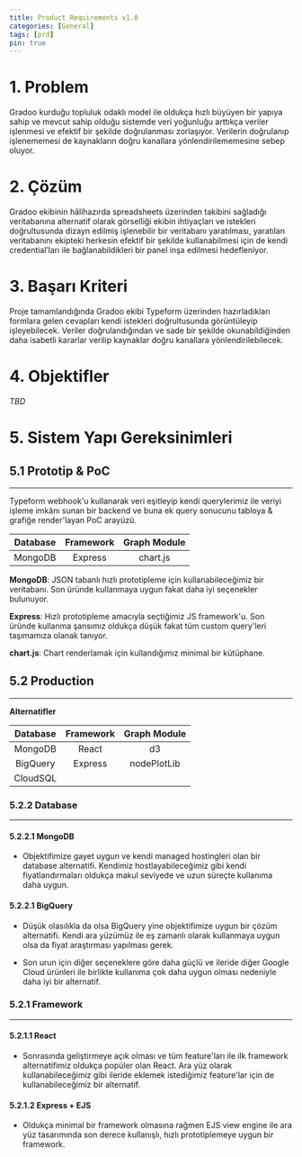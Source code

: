 ```yaml
---
title: Product Requirements v1.0
categories: [General]
tags: [prd]
pin: true
---
```


# 1. **Problem**

Gradoo kurduğu topluluk odaklı model ile oldukça hızlı büyüyen bir yapıya sahip ve mevcut sahip olduğu sistemde veri yoğunluğu arttıkça veriler işlenmesi ve efektif bir şekilde doğrulanması zorlaşıyor. Verilerin doğrulanıp işlenememesi de kaynakların doğru kanallara yönlendirilememesine sebep oluyor.

# 2. **Çözüm**

Gradoo ekibinin hâlihazırda spreadsheets üzerinden takibini sağladığı veritabanına alternatif olarak görselliği ekibin ihtiyaçları ve istekleri doğrultusunda dizayn edilmiş işlenebilir bir veritabanı yaratılması, yaratılan veritabanını ekipteki herkesin efektif bir şekilde kullanabilmesi için de kendi credential’ları ile bağlanabildikleri bir panel inşa edilmesi hedefleniyor.

# 3. **Başarı Kriteri**

Proje tamamlandığında Gradoo ekibi Typeform üzerinden hazırladıkları formlara gelen cevapları kendi istekleri doğrultusunda görüntüleyip işleyebilecek. Veriler doğrulandığından ve sade bir şekilde okunabildiğinden daha isabetli kararlar verilip kaynaklar doğru kanallara yönlendirilebilecek.

# 4. **Objektifler**

*TBD*

# 5. **Sistem Yapı Gereksinimleri**

## 5.1 **Prototip & PoC**

---
Typeform webhook'u kullanarak veri eşitleyip kendi querylerimiz ile veriyi işleme imkânı sunan bir backend ve buna ek query sonucunu tabloya & grafiğe render'layan PoC arayüzü.

|Database|Framework|Graph Module|
|:-:|:-:|:-:|
|MongoDB|Express|chart.js

**MongoDB**: JSON tabanlı hızlı prototipleme için kullanabileceğimiz bir veritabanı. Son üründe kullanmaya uygun fakat daha iyi seçenekler bulunuyor.

**Express**: Hızlı prototipleme amacıyla seçtiğimiz JS framework'u. Son üründe kullanma şansımız oldukça düşük fakat tüm custom query'leri taşımamıza olanak tanıyor.

**chart.js**: Chart renderlamak için kullandığımız minimal bir kütüphane.

## 5.2 **Production**

----
**Alternatifler**

|Database|Framework|Graph Module|
|:-:|:-:|:-:|
|MongoDB|React|d3
|BigQuery|Express|nodePlotLib
|CloudSQL||

### 5.2.2 **Database**

---
#### 5.2.2.1 **MongoDB**
- Objektifimize gayet uygun ve kendi managed hostingleri olan bir database alternatifi. Kendimiz hostlayabileceğimiz gibi kendi fiyatlandırmaları oldukça makul seviyede ve uzun süreçte kullanıma daha uygun.

#### 5.2.2.1 **BigQuery**
- Düşük olasılıkla da olsa BigQuery yine objektifimize uygun bir çözüm alternatifi. Kendi ara yüzümüz ile eş zamanlı olarak kullanmaya uygun olsa da fiyat araştırması yapılması gerek.

- Son urun için diğer seçeneklere göre daha güçlü ve ileride diğer Google Cloud ürünleri ile birlikte kullanıma çok daha uygun olması nedeniyle daha iyi bir alternatif.

### 5.2.1 **Framework**

---
#### 5.2.1.1 **React**
- Sonrasında geliştirmeye açık olması ve tüm feature'ları ile ilk framework alternatifimiz oldukça popüler olan React. Ara yüz olarak kullanabileceğimiz gibi ileride eklemek istediğimiz feature'lar için de kullanabileceğimiz bir alternatif.

#### 5.2.1.2 **Express + EJS**
- Oldukça minimal bir framework olmasına rağmen EJS view engine ile ara yüz tasarımında son derece kullanışlı, hızlı prototiplemeye uygun bir framework.